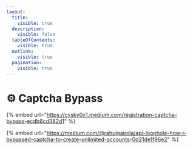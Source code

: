 ```yaml
---
layout:
  title:
    visible: true
  description:
    visible: false
  tableOfContents:
    visible: true
  outline:
    visible: true
  pagination:
    visible: true
---
```


# ⚙️ Captcha Bypass

{% embed url="https://cysky0x1.medium.com/registration-captcha-bypass-ecdb6cd382d1" %}

{% embed url="https://medium.com/@rahulgairola/api-loophole-how-i-bypassed-captcha-to-create-unlimited-accounts-0d21de1f96e2" %}
